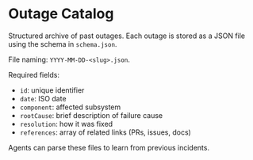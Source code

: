 # Outage Catalog

Structured archive of past outages. Each outage is stored as a JSON file using the schema in `schema.json`.

File naming: `YYYY-MM-DD-<slug>.json`.

Required fields:
- `id`: unique identifier
- `date`: ISO date
- `component`: affected subsystem
- `rootCause`: brief description of failure cause
- `resolution`: how it was fixed
- `references`: array of related links (PRs, issues, docs)

Agents can parse these files to learn from previous incidents.
